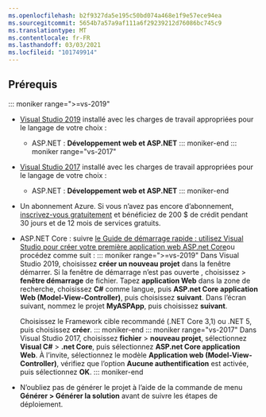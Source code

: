 ```yaml
---
ms.openlocfilehash: b2f9327da5e195c50bd074a468e1f9e57ece94ea
ms.sourcegitcommit: 5654b7a57a9af111a6f29239212d76086bc745c9
ms.translationtype: MT
ms.contentlocale: fr-FR
ms.lasthandoff: 03/03/2021
ms.locfileid: "101749914"
---
```

## <a name="prerequisites"></a>Prérequis

::: moniker range=">=vs-2019"

* [Visual Studio 2019](https://visualstudio.microsoft.com/downloads) installé avec les charges de travail appropriées pour le langage de votre choix :
  * ASP.NET : **Développement web et ASP.NET**
::: moniker-end
::: moniker range="vs-2017"
* [Visual Studio 2017](https://visualstudio.microsoft.com/vs/older-downloads/?utm_medium=microsoft&utm_source=docs.microsoft.com&utm_campaign=vs+2017+download) installé avec les charges de travail appropriées pour le langage de votre choix :
  * ASP.NET : **Développement web et ASP.NET**
::: moniker-end

* Un abonnement Azure. Si vous n’avez pas encore d’abonnement, [inscrivez-vous gratuitement](https://azure.microsoft.com/free/dotnet/) et bénéficiez de 200 $ de crédit pendant 30 jours et de 12 mois de services gratuits.

* ASP.NET Core : suivre [le Guide de démarrage rapide : utilisez Visual Studio pour créer votre première application web ASP.net Core](../../ide/quickstart-aspnet-core.md)ou procédez comme suit :
  ::: moniker range=">=vs-2019"
  Dans Visual Studio 2019, choisissez **créer un nouveau projet** dans la fenêtre démarrer. Si la fenêtre de démarrage n’est pas ouverte , choisissez  >  **fenêtre démarrage** de fichier. Tapez **application Web** dans la zone de recherche, choisissez **C#** comme langue, puis **ASP.net Core application Web (Model-View-Controller)**, puis choisissez **suivant**. Dans l’écran suivant, nommez le projet **MyASPApp**, puis choisissez **suivant**.

  Choisissez le Framework cible recommandé (.NET Core 3,1) ou .NET 5, puis choisissez **créer**.
  ::: moniker-end
  ::: moniker range="vs-2017"
  Dans Visual Studio 2017, choisissez **fichier**  >  **nouveau projet**, sélectionnez **Visual C#**  >  **.net Core**, puis sélectionnez **ASP.net Core application Web**. À l’invite, sélectionnez le modèle **Application web (Model-View-Controller)**, vérifiez que l’option **Aucune authentification** est activée, puis sélectionnez **OK**.
  ::: moniker-end

* N’oubliez pas de générer le projet à l’aide de la commande de menu **Générer > Générer la solution** avant de suivre les étapes de déploiement.